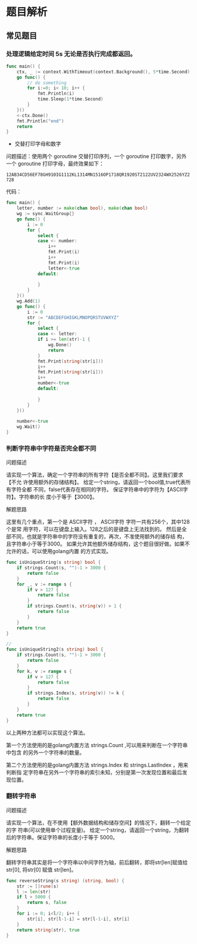 # 题目解析

## 常见题目

### 处理逻辑给定时间 5s 无论是否执行完成都返回。

```go
func main() {
	ctx, _ := context.WithTimeout(context.Background(), 5*time.Second)
	go func() {
		// do something
		for i:=0; i< 10; i++ {
			fmt.Println(i)
			time.Sleep(1*time.Second)
		}
	}()
	<-ctx.Done()
	fmt.Println("end")
	return
}
```

- 交替打印字母和数字

问题描述：使用两个 goroutine 交替打印序列，一个 goroutine 打印数字，另外一个 goroutine 打印字母，最终效果如下：

`12AB34CD56EF78GH910IG1112KL1314MN1516OP1718QR1920ST2122UV2324WX2526YZ2728`

代码：
```go
func main() {
	letter, number := make(chan bool), make(chan bool)
	wg := sync.WaitGroup{}
	go func() {
		i := 0
		for {
			select {
			case <- number: 
				i++
				fmt.Print(i)
				i++
				fmt.Print(i)
				letter<-true
			default:
				
			}
		}
	}()
	wg.Add(1)
	go func() {
		i := 0
		str := "ABCDEFGHIGKLMNOPQRSTUVWXYZ"
		for {
			select {
			case <- letter:
			if i >= len(str)-1 {
				wg.Done()
				return
			}
			fmt.Print(string(str[i]))
			i++
			fmt.Print(string(str[i]))
			i++
			number<-true
			default:
				
			}
		}
	}()
	
	number<-true
	wg.Wait()
}
```

### 判断字符串中字符是否完全都不同

问题描述

请实现⼀个算法，确定⼀个字符串的所有字符【是否全都不同】。这⾥我们要求【不允
许使⽤额外的存储结构】。 给定⼀个string，请返回⼀个bool值,true代表所有字符全都
不同，false代表存在相同的字符。 保证字符串中的字符为【ASCII字符】。字符串的⻓
度⼩于等于【3000】。

解题思路

这⾥有⼏个重点，第⼀个是 ASCII字符 ， ASCII字符 字符⼀共有256个，其中128个是常
⽤字符，可以在键盘上输⼊。128之后的是键盘上⽆法找到的。
然后是全部不同，也就是字符串中的字符没有重复的，再次，不准使⽤额外的储存结
构，且字符串⼩于等于3000。
如果允许其他额外储存结构，这个题⽬很好做。如果不允许的话，可以使⽤golang内置
的⽅式实现。

```go
func isUniqueString(s string) bool {
	if strings.Count(s, "")-1 > 3000 {
		return false
	}
	for _, v := range s {
		if v > 127 {
			return false
		}
		if strings.Count(s, string(v)) > 1 {
			return false
		}
	}
	return true
}

// 
func isUniqueString2(s string) bool {
	if strings.Count(s, "")-1 > 3000 {
		return false
	}
	for k, v := range s {
		if v > 127 {
			return false
		}
		if strings.Index(s, string(v)) != k {
			return false
		}
	}
	return true
}
```

以上两种⽅法都可以实现这个算法。

第⼀个⽅法使⽤的是golang内置⽅法 strings.Count ,可以⽤来判断在⼀个字符串中包含
的另外⼀个字符串的数量。

第⼆个⽅法使⽤的是golang内置⽅法 strings.Index 和 strings.LastIndex ，⽤来判断指
定字符串在另外⼀个字符串的索引未知，分别是第⼀次发现位置和最后发现位置。

### 翻转字符串
问题描述

请实现⼀个算法，在不使⽤【额外数据结构和储存空间】的情况下，翻转⼀个给定的字
符串(可以使⽤单个过程变量)。
给定⼀个string，请返回⼀个string，为翻转后的字符串。保证字符串的⻓度⼩于等于
5000。

解题思路

翻转字符串其实是将⼀个字符串以中间字符为轴，前后翻转，即将str[len]赋值给str[0],
将str[0] 赋值 str[len]。

```go
func reverseString(s string) (string, bool) {
	str := []rune(s)
	l := len(str)
	if l > 5000 {
		return s, false
	}
	for i := 0; i<l/2; i++ {
		str[i], str[l-1-i] = str[l-1-i], str[i]
	}
	return string(str), true
}
```